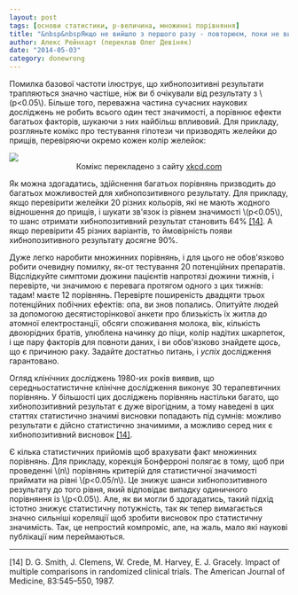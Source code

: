```yaml
---
layout: post
tags: [основи статистики, р-величина, множинні порівняння]
title: "&nbsp&nbspЯкщо не вийшло з першого разу - повторюєм, поки не вийде"
author: Алекс Рейнхарт (переклав Олег Девіняк)
date: "2014-05-03" 
category: donewrong
---
```


Помилка базової частоти ілюструє, що хибнопозитивні результати трапляються значно частіше, ніж ви б очікували від результату з \\(р<0.05\\). Більше того, переважна частина сучасних наукових досліджень не робить всього один тест значимості, а порівнює ефекти багатьох факторів, шукаючи з них найбільш впливовий. Для прикладу, розгляньте комікс про тестування гіпотези чи призводять желейки до прищів, перевіряючи окремо кожен колір желейок:

<img src="http://stat.org.ua/figures/xkcd-significant.png">

<div align="center">Комікс перекладено з сайту <a href="http://xkcd.com/882/">xkcd.com</a></div>

Як можна здогадатись, здійснення багатьох порівнянь призводить до багатьох можливостей для хибнопозитивного результату. Для прикладу, якщо перевірити желейки 20 різних кольорів, які не мають жодного відношення до прищів, і шукати зв'язок із рівнем значимості \\(р<0.05\\), то шанс отримати хибнопозитивний результат становить 64% <a href="#Smith">\[14\]<a/>. А якщо перевірити 45 різних варіантів, то ймовірність появи хибнопозитивного результату досягне 90%. 

Дуже легко наробити множинних порівнянь, і для цього не обов'язково робити очевидну помилку, як-от тестування 20 потенційних препаратів. Відслідкуйте симптоми дюжини пацієнтів напротязі дюжини тижнів, і перевірте, чи значимою є перевага протягом одного з цих тижнів: тадам! маєте 12 порівнянь. Перевірте поширеність двадцяти трьох потенційних побічних ефектів: опа, ви знов попались. Опитуйте людей за допомогою десятисторінкової анкети про близькість їх житла до атомної електростанції, обсяги споживання молока, вік, кількість двоюрідних братів, улюблена начинку до піци, колір надітих шкарпеток, і ще пару факторів для повноти даних, і ви обов'язково знайдете *щось*, що є причиною раку. Задайте достатньо питань, і *успіх* дослідження гарантовано.

Огляд клінічних досліджень 1980-их років виявив, що середньостатистичне клінічне дослідження виконує 30 терапевтичних порівнянь. У більшості цих досліджень порівнянь настільки багато, що хибнопозитивний результат є дуже вірогідним, а тому наведені в цих статтях статистично значимі висновки попадають під сумнів: можливо результати є дійсно статистично значимими, а можливо серед них є хибнопозитивний висновок <a href="#Smith">\[14\]<a/>.

Є кілька статистичних прийомів щоб врахувати факт множинних порівнянь. Для прикладу, корекція Бонферроні полягає в тому, щоб при проведенні \\(n\\) порівнянь критерій для статистичної значимості приймати на рівні \\(р<0.05/n\\). Це знижує шанси хибнопозитивного результату до того рівня, який відповідає випадку одиничного порівняння із \\(р<0.05\\). Але, як ви могли б здогадатись, такий підхід істотно знижує статистичну потужність, так як тепер вимагається значно сильніші кореляції щоб зробити висновок про статистичну значимість. Так, це непростий компроміс, але, на жаль, мало які наукові публікації ним переймаються.
 
___

<div class="nohover">
<a name="Smith", id="anchor">[14] D. G. Smith, J. Clemens, W. Crede, M. Harvey, E. J. Gracely. Impact of multiple comparisons in randomized clinical trials. The American Journal of Medicine, 83:545–550, 1987. </a>
</div>

